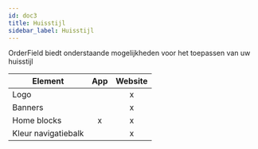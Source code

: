 ```yaml
---
id: doc3
title: Huisstijl
sidebar_label: Huisstijl
---
```


OrderField biedt onderstaande mogelijkheden voor het toepassen van uw huisstijl

|Element   | App  | Website  |
|---|:-:|:-:|
|Logo   |   |  x |
|Banners |   |  x |
| Home blocks  | x  | x  |
| Kleur navigatiebalk  |  | x  |
